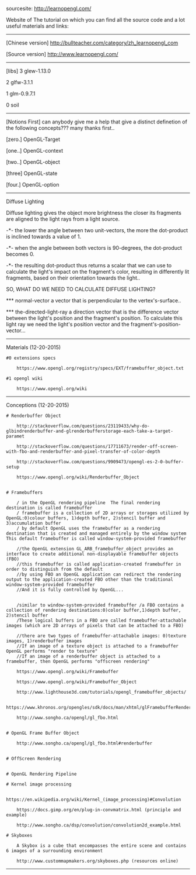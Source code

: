 sourcesite: http://learnopengl.com/

Website of The tutorial on which you can find all the source code and a lot useful materials and links:

************************************************************************************************************************
[Chinese version]
http://bullteacher.com/category/zh_learnopengl_com

[Source version]
http://www.learnopengl.com/

************************************************************************************************************************
[libs]
3 glew-1.13.0

2 glfw-3.1.1

1 glm-0.9.7.1

0 soil

************************************************************************************************************************
[Notions First]
can anybody give me a help that give a distinct definetion of the following concepts??? many thanks first..

[zero.] OpenGL-Target

[one..] OpenGL-context

[two..] OpenGL-object

[three] OpenGL-state

[four.] OpenGL-option

************************************************************************************************************************
Diffuse Lighting

  Diffuse lighting gives the object more brightness the closer its fragments are aligned to the light rays from a light source.
  
  -*- the lower the angle between two unit-vectors, the more the dot-product is inclined towards a value of 1.
  
  -*- when the angle between both vectors is 90-degrees, the dot-product becomes 0.
  
  -*- the resulting dot-product thus returns a scalar that we can use to calculate the light's impact on the fragment's color, resulting in differently lit fragments, based on their orientation towards  the light..
  
  SO, WHAT DO WE NEED TO CALCULATE DIFFUSE LIGHTING?
  
  ***  normal-vector    a vector that is perpendicular to the vertex's-surface..
  
  ***  the-directed-light-ray    a direction vector that is the difference vector between the light's position and the fragment's position. To calculate this light ray we need the light's position vector and the fragment's-position-vector...
  
************************************************************************************************************************
Materials (12-20-2015)

	#0 extensions specs
	
		https://www.opengl.org/registry/specs/EXT/framebuffer_object.txt
	
	#1 opengl wiki
	
		https://www.opengl.org/wiki

************************************************************************************************************************
Conceptions  (12-20-2015)

	# Renderbuffer Object

		http://stackoverflow.com/questions/23119433/why-do-glbindrenderbuffer-and-glrenderbufferstorage-each-take-a-target-paramet

		http://stackoverflow.com/questions/17711673/render-off-screen-with-fbo-and-renderbuffer-and-pixel-transfer-of-color-depth

		http://stackoverflow.com/questions/9909473/opengl-es-2-0-buffer-setup

		https://www.opengl.org/wiki/Renderbuffer_Object


	# Framebuffers
	
		/ in the OpenGL rendering pipeline  The final rendering destination is called framebuffer
		/ framebuffer is a collection of 2D arrays or storages utilized by OpenGL:0)colour buffers, 1)depth buffer, 2)stencil buffer and 3)accumulation buffer
		/ by default OpenGL uses the framebuffer as a rendering destination that is created and managed entirely by the window system  This default framebuffer is called window-system-provided framebuffer
		
		//the OpenGL extension GL_ARB_framebuffer_object provides an interface to create additional non-displayable framebuffer objects (FBO)
		//this framebuffer is called application-created framebuffer in order to distinguish from the default 
		//by using FBO an OpenGL application can redirect the rendering output to the application-created FBO other than the traditional window-system-provided framebuffer
		//And it is fully controlled by OpenGL...
		

		/similar to window-system-provided framebuffer /a FBO contains a collection of rendering destinations:0)color buffer,1)depth buffer, 2)stencil buffer
		/These logical buffers in a FBO are called framebuffer-attachable images (which are 2D arrays of pixels that can be attached to a FBO)
		
		//there are two types of framebuffer-attachable images: 0)texture images, 1)renderbuffer images
		//If an image of a texture object is attached to a framebuffer OpenGL performs "render to texture"
		//If an image of a renderbuffer object is attached to a framebuffer, then OpenGL performs "offscreen rendering"
		
		https://www.opengl.org/wiki/Framebuffer

		https://www.opengl.org/wiki/Framebuffer_Object

		http://www.lighthouse3d.com/tutorials/opengl_framebuffer_objects/

		https://www.khronos.org/opengles/sdk/docs/man/xhtml/glFramebufferRenderbuffer.xml

		http://www.songho.ca/opengl/gl_fbo.html


	# OpenGL Frame Buffer Object

		http://www.songho.ca/opengl/gl_fbo.html#renderbuffer


	# OffScreen Rendering

	
	# OpenGL Rendering Pipeline
	
	# Kernel image processing

		https://en.wikipedia.org/wiki/Kernel_(image_processing)#Convolution

		https://docs.gimp.org/en/plug-in-convmatrix.html (principle and example)

		http://www.songho.ca/dsp/convolution/convolution2d_example.html

	# Skyboxes
		
		A Skybox is a cube that encompasses the entire scene and contains 6 images of a surrounding environment
		
		http://www.custommapmakers.org/skyboxes.php (resources online)


************************************************************************************************************************

